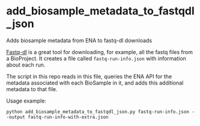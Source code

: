 # add_biosample_metadata_to_fastqdl_json
Adds biosample metadata from ENA to fastq-dl downloads


[Fastq-dl](https://github.com/rpetit3/fastq-dl) is a great tool for downloading, for example, all the fastq files from a BioProject. It creates a file called `fastq-run-info.json` with information about each run.

The script in this repo reads in this file, queries the ENA API for the metadata associated with each BioSample in it, and adds this additional metadata to that file.

Usage example:
```
python add_biosample_metadata_to_fastqdl_json.py fastq-run-info.json --output fastq-run-info-with-extra.json
```
